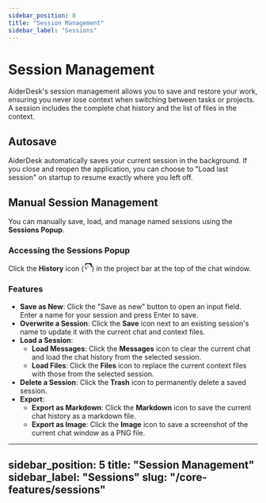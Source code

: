 ```yaml
---
sidebar_position: 8
title: "Session Management"
sidebar_label: "Sessions"
---
```


# Session Management

AiderDesk's session management allows you to save and restore your work, ensuring you never lose context when switching between tasks or projects. A session includes the complete chat history and the list of files in the context.

## Autosave

AiderDesk automatically saves your current session in the background. If you close and reopen the application, you can choose to "Load last session" on startup to resume exactly where you left off.

## Manual Session Management

You can manually save, load, and manage named sessions using the **Sessions Popup**.

### Accessing the Sessions Popup

Click the **History** icon (<svg xmlns="http://www.w3.org/2000/svg" width="16" height="16" fill="currentColor" class="bi bi-clock-history" viewBox="0 0 16 16"><path d="M8.515 1.019A7 7 0 0 0 8 1V0a8 8 0 0 1 .589.022l-.074.997zm2.004.45a7.003 7.003 0 0 0-.985-.299l.219-.976c.383.086.76.2 1.126.342l-.36.933zm1.37.71a7.01 7.01 0 0 0-.439-.27l.493-.87a8.025 8.025 0 0 1 .979.654l-.615.789a6.996 6.996 0 0 0-.418-.302zm1.834 1.798a6.99 6.99 0 0 0-.653-.796l.724-.69a8.025 8.025 0 0 1 1.287 1.387l-.837.545z"/><path d="M8 5.5a.5.5 0 0 1 .5.5v2.5a.5.5 0 0 1-1 0V6a.5.5 0 0 1 .5-.5zm-2.493 5.01A7 7 0 1 1 15 8a.5.5 0 0 1-1 0 6 6 0 1 0-9.583 4.29l.478-.856a.5.5 0 0 1 .866.486l-.608 1.082a.5.5 0 0 1-.866-.486l.116-.207a.5.5 0 0 1-.42-.64l.013-.025z"/></svg>) in the project bar at the top of the chat window.

### Features

- **Save as New**: Click the "Save as new" button to open an input field. Enter a name for your session and press Enter to save.
- **Overwrite a Session**: Click the **Save** icon next to an existing session's name to update it with the current chat and context files.
- **Load a Session**:
    - **Load Messages**: Click the **Messages** icon to clear the current chat and load the chat history from the selected session.
    - **Load Files**: Click the **Files** icon to replace the current context files with those from the selected session.
- **Delete a Session**: Click the **Trash** icon to permanently delete a saved session.
- **Export**:
    - **Export as Markdown**: Click the **Markdown** icon to save the current chat history as a markdown file.
    - **Export as Image**: Click the **Image** icon to save a screenshot of the current chat window as a PNG file.
---
sidebar_position: 5
title: "Session Management"
sidebar_label: "Sessions"
slug: "/core-features/sessions"
---
